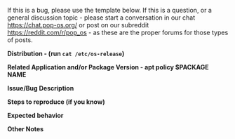 If this is a bug, please use the template below. If this is a question, or a general discussion topic - please start a conversation in our chat https://chat.pop-os.org/ or post on our subreddit https://reddit.com/r/pop_os - as these are the proper forums for those types of posts.



 **Distribution - (run ```cat /etc/os-release```)**
 
 
 **Related Application and/or Package Version - apt policy $PACKAGE NAME**



**Issue/Bug Description**



**Steps to reproduce (if you know)**



**Expected behavior**



**Other Notes**


